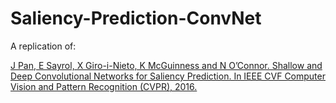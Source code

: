 # Saliency-Prediction-ConvNet

A replication of:

[J Pan, E Sayrol, X Giro-i-Nieto, K McGuinness and N O’Connor. Shallow and Deep Convolutional Networks for Saliency Prediction. In IEEE CVF Computer Vision and Pattern Recognition (CVPR), 2016.](https://openaccess.thecvf.com/content_cvpr_2016/papers/Pan_Shallow_and_Deep_CVPR_2016_paper.pdf)
